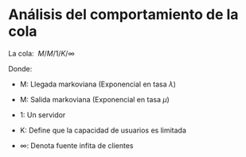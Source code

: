 # Análisis del comportamiento de la cola

La cola:
$\ M / M / 1 / K / ∞$

Donde:
- M: Llegada markoviana (Exponencial en tasa $\lambda$)
- M: Salida markoviana (Exponencial en tasa $\mu$)
- 1: Un servidor
- K: Define que la capacidad de usuarios es limitada

- ∞: Denota fuente infita de clientes



